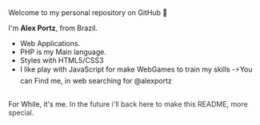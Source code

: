 ##
Welcome to my personal repository on GitHub 👋

I'm <b>Alex Portz</b>, from Brazil.
- Web Applications.
- PHP is my Main language. 
- Styles with HTML5/CSS3
- I like play with JavaScript for make WebGames to train my skills
-⚡You can Find me, in web searching for @alexportz

##
  For While, it's me.
  <font color='#333333'>In the future i'll back here to make this README, more special.</font>
 
